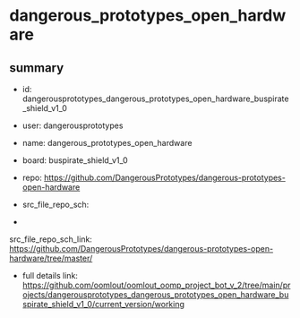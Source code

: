 # dangerous_prototypes_open_hardware
 
## summary 
* id: dangerousprototypes_dangerous_prototypes_open_hardware_buspirate_shield_v1_0
* user: dangerousprototypes
* name: dangerous_prototypes_open_hardware
* board: buspirate_shield_v1_0
* repo: https://github.com/DangerousPrototypes/dangerous-prototypes-open-hardware



* src_file_repo_sch: 
*
 src_file_repo_sch_link: https://github.com/DangerousPrototypes/dangerous-prototypes-open-hardware/tree/master/
* full details link: https://github.com/oomlout/oomlout_oomp_project_bot_v_2/tree/main/projects/dangerousprototypes_dangerous_prototypes_open_hardware_buspirate_shield_v1_0/current_version/working  






